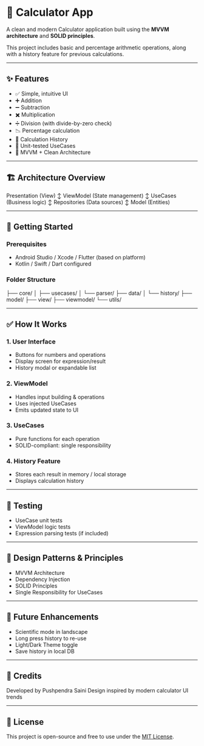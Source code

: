 # 🔢 Calculator App

A clean and modern Calculator application built using the **MVVM architecture** and **SOLID principles**.

This project includes basic and percentage arithmetic operations, along with a history feature for previous calculations.

---

## ✨ Features

- ✅ Simple, intuitive UI
- ➕ Addition
- ➖ Subtraction
- ✖️ Multiplication
- ➗ Division (with divide-by-zero check)
- 📉 Percentage calculation
- 🧾 Calculation History
- 🧪 Unit-tested UseCases
- 🧠 MVVM + Clean Architecture

---

## 🏗️ Architecture Overview

Presentation (View)
↕
ViewModel (State management)
↕
UseCases (Business logic)
↕
Repositories (Data sources)
↕
Model (Entities)

---

## 🚀 Getting Started

### Prerequisites
- Android Studio / Xcode / Flutter (based on platform)
- Kotlin / Swift / Dart configured

### Folder Structure

├── core/
│ ├── usecases/
│ └── parser/
├── data/
│ └── history/
├── model/
├── view/
├── viewmodel/
└── utils/

---

## ✅ How It Works

### 1. User Interface
- Buttons for numbers and operations
- Display screen for expression/result
- History modal or expandable list

### 2. ViewModel
- Handles input building & operations
- Uses injected UseCases
- Emits updated state to UI

### 3. UseCases
- Pure functions for each operation
- SOLID-compliant: single responsibility

### 4. History Feature
- Stores each result in memory / local storage
- Displays calculation history

---

## 🧪 Testing

- UseCase unit tests
- ViewModel logic tests
- Expression parsing tests (if included)

---

## 🧠 Design Patterns & Principles

- MVVM Architecture
- Dependency Injection
- SOLID Principles
- Single Responsibility for UseCases

---

## 📌 Future Enhancements

- Scientific mode in landscape
- Long press history to re-use
- Light/Dark Theme toggle
- Save history in local DB

---

## 🙌 Credits

Developed by Pushpendra Saini
Design inspired by modern calculator UI trends

---

## 📄 License

This project is open-source and free to use under the [MIT License](LICENSE).

